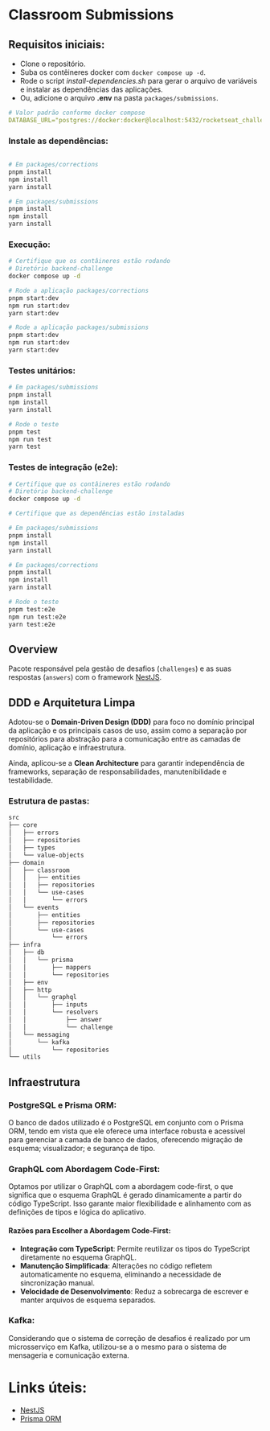 # Classroom Submissions
## Requisitos iniciais:
 - Clone o repositório.
 - Suba os contêineres docker com `docker compose up -d`.
 - Rode o script *install-dependencies.sh* para gerar o arquivo
 de variáveis e instalar as dependências das aplicações.
 - Ou, adicione o arquivo **.env** na pasta `packages/submissions`.
```yml
# Valor padrão conforme docker compose
DATABASE_URL="postgres://docker:docker@localhost:5432/rocketseat_challenge"
```

### Instale as dependências:
```bash

# Em packages/corrections
pnpm install
npm install
yarn install

# Em packages/submissions
pnpm install
npm install
yarn install

```

### Execução:
```bash
# Certifique que os contâineres estão rodando
# Diretório backend-challenge
docker compose up -d

# Rode a aplicação packages/corrections
pnpm start:dev
npm run start:dev
yarn start:dev

# Rode a aplicação packages/submissions
pnpm start:dev
npm run start:dev
yarn start:dev
```

### Testes unitários:
```bash
# Em packages/submissions
pnpm install
npm install
yarn install

# Rode o teste
pnpm test
npm run test
yarn test
```

### Testes de integração (e2e):
```bash
# Certifique que os contâineres estão rodando
# Diretório backend-challenge
docker compose up -d

# Certifique que as dependências estão instaladas

# Em packages/submissions
pnpm install
npm install
yarn install

# Em packages/corrections
pnpm install
npm install
yarn install

# Rode o teste
pnpm test:e2e
npm run test:e2e
yarn test:e2e
```

## Overview

Pacote responsável pela gestão de desafios (`challenges`) e as suas respostas (`answers`) com o framework [NestJS](https://nestjs.com/).

## DDD e Arquitetura Limpa

Adotou-se o **Domain-Driven Design (DDD)** para foco no domínio principal da
aplicação e os principais casos de uso, assim como a separação por repositórios
para abstração para a comunicação entre as camadas de domínio, aplicação e
infraestrutura.

Ainda, aplicou-se a **Clean Architecture** para garantir independência de frameworks,
separação de responsabilidades, manutenibilidade e testabilidade.

### Estrutura de pastas:
``` bash
src
├── core
│   ├── errors
│   ├── repositories
│   ├── types
│   └── value-objects
├── domain
│   ├── classroom
│   │   ├── entities
│   │   ├── repositories
│   │   └── use-cases
│   │       └── errors
│   └── events
│       ├── entities
│       ├── repositories
│       └── use-cases
│           └── errors
├── infra
│   ├── db
│   │   └── prisma
│   │       ├── mappers
│   │       └── repositories
│   ├── env
│   ├── http
│   │   └── graphql
│   │       ├── inputs
│   │       └── resolvers
│   │           ├── answer
│   │           └── challenge
│   └── messaging
│       └── kafka
│           └── repositories
└── utils
```

## Infraestrutura
### PostgreSQL e Prisma ORM:
O banco de dados utilizado é o PostgreSQL em conjunto com o Prisma ORM, tendo em vista
que ele oferece uma interface robusta e acessível para gerenciar a camada de banco de
dados, oferecendo migração de esquema; visualizador; e segurança de tipo.

### GraphQL com Abordagem Code-First:
Optamos por utilizar o GraphQL com a abordagem code-first, o que significa que o esquema GraphQL é gerado dinamicamente a partir do código TypeScript. Isso garante maior flexibilidade e alinhamento com as definições de tipos e lógica do aplicativo.

#### Razões para Escolher a Abordagem Code-First:
- **Integração com TypeScript**: Permite reutilizar os tipos do TypeScript diretamente no esquema GraphQL.
- **Manutenção Simplificada**: Alterações no código refletem automaticamente no esquema, eliminando a necessidade de sincronização manual.
- **Velocidade de Desenvolvimento**: Reduz a sobrecarga de escrever e manter arquivos de esquema separados.

### Kafka:
Considerando que o sistema de correção de desafios é realizado por um microsserviço em Kafka, utilizou-se a o mesmo para o sistema de mensageria e comunicação externa.

# Links úteis:

- [NestJS](https://docs.nestjs.com/)
- [Prisma ORM](https://www.prisma.io/docs/orm)
